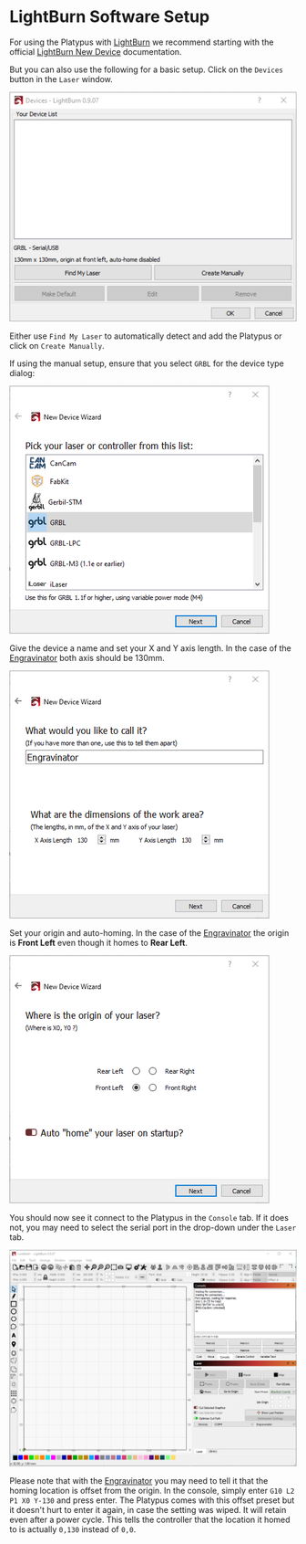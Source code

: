 # LightBurn Software Setup

For using the Platypus with [LightBurn](https://lightburnsoftware.com) we recommend starting with the official [LightBurn New Device](https://github.com/LightBurnSoftware/Documentation/blob/master/DeviceWizard.md) documentation.

But you can also use the following for a basic setup. Click on the `Devices` button in the `Laser` window.

![Devices](img/LightBurn/5.png)

Either use `Find My Laser` to automatically detect and add the Platypus or click on `Create Manually`.

If using the manual setup, ensure that you select `GRBL` for the device type dialog:

![Device Type](img/LightBurn/6.png)

Give the device a name and set your X and Y axis length. In the case of the [Engravinator](https://engravinator.com) both axis should be 130mm.

![Name and Size](img/LightBurn/8.png)

Set your origin and auto-homing. In the case of the [Engravinator](https://engravinator.com) the origin is **Front Left** even though it homes to **Rear Left**.


![Origin and Homing](img/LightBurn/9.png)

You should now see it connect to the Platypus in the `Console` tab. If it does not, you may need to select the serial port in the drop-down under the `Laser` tab.

![Connection](img/LightBurn/11.png)

Please note that with the [Engravinator](https://engravinator.com) you may need to tell it that the homing location is offset from the origin. In the console, simply enter `G10 L2 P1 X0 Y-130` and press enter. The Platypus comes with this offset preset but it doesn't hurt to enter it again, in case the setting was wiped. It will retain even after a power cycle. This tells the controller that the location it homed to is actually `0,130` instead of `0,0`.